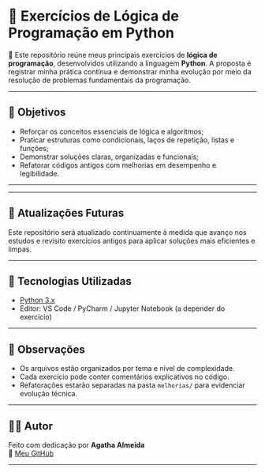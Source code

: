 
# 🧠 Exercícios de Lógica de Programação em Python

📘 Este repositório reúne meus principais exercícios de **lógica de programação**, desenvolvidos utilizando a linguagem **Python**. A proposta é registrar minha prática contínua e demonstrar minha evolução por meio da resolução de problemas fundamentais da programação.

---

## 🎯 Objetivos

- Reforçar os conceitos essenciais de lógica e algoritmos;
- Praticar estruturas como condicionais, laços de repetição, listas e funções;
- Demonstrar soluções claras, organizadas e funcionais;
- Refatorar códigos antigos com melhorias em desempenho e legibilidade.

---


---

## 🔄 Atualizações Futuras

Este repositório será atualizado continuamente à medida que avanço nos estudos e revisito exercícios antigos para aplicar soluções mais eficientes e limpas.

---

## 🚀 Tecnologias Utilizadas

- [Python 3.x](https://www.python.org/)
- Editor: VS Code / PyCharm / Jupyter Notebook (a depender do exercício)

---

## 📌 Observações

- Os arquivos estão organizados por tema e nível de complexidade.
- Cada exercício pode conter comentários explicativos no código.
- Refatorações estarão separadas na pasta `melhorias/` para evidenciar evolução técnica.

---

## 🧑‍💻 Autor

Feito com dedicação por **Agatha Almeida**  
📎 [Meu GitHub](https://github.com/AgathaAlmeida7)

---


